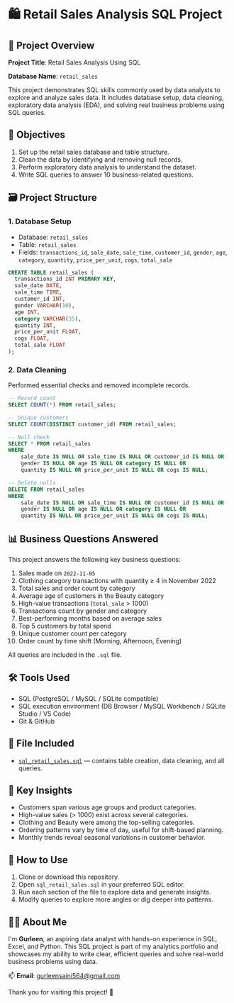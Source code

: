 # 🛍️ Retail Sales Analysis SQL Project

## 📌 Project Overview

**Project Title**: Retail Sales Analysis Using SQL  

**Database Name**: `retail_sales`

This project demonstrates SQL skills commonly used by data analysts to explore and analyze sales data. It includes database setup, data cleaning, exploratory data analysis (EDA), and solving real business problems using SQL queries. 

## 🎯 Objectives

1. Set up the retail sales database and table structure.  
2. Clean the data by identifying and removing null records.  
3. Perform exploratory data analysis to understand the dataset.  
4. Write SQL queries to answer 10 business-related questions.

## 🗃️ Project Structure

### 1. Database Setup

- Database: `retail_sales`  
- Table: `retail_sales`  
- Fields: `transactions_id`, `sale_date`, `sale_time`, `customer_id`, `gender`, `age`, `category`, `quantity`, `price_per_unit`, `cogs`, `total_sale`

```sql
CREATE TABLE retail_sales (
  transactions_id INT PRIMARY KEY,
  sale_date DATE,
  sale_time TIME,
  customer_id INT,
  gender VARCHAR(10),
  age INT,
  category VARCHAR(35),
  quantity INT,
  price_per_unit FLOAT,
  cogs FLOAT,
  total_sale FLOAT
);
```

### 2. Data Cleaning

Performed essential checks and removed incomplete records.

```sql
-- Record count
SELECT COUNT(*) FROM retail_sales;

-- Unique customers
SELECT COUNT(DISTINCT customer_id) FROM retail_sales;

-- Null check
SELECT * FROM retail_sales
WHERE 
    sale_date IS NULL OR sale_time IS NULL OR customer_id IS NULL OR 
    gender IS NULL OR age IS NULL OR category IS NULL OR 
    quantity IS NULL OR price_per_unit IS NULL OR cogs IS NULL;

-- Delete nulls
DELETE FROM retail_sales
WHERE 
    sale_date IS NULL OR sale_time IS NULL OR customer_id IS NULL OR 
    gender IS NULL OR age IS NULL OR category IS NULL OR 
    quantity IS NULL OR price_per_unit IS NULL OR cogs IS NULL;
```

## 📊 Business Questions Answered

This project answers the following key business questions:

1. Sales made on `2022-11-05`  
2. Clothing category transactions with quantity ≥ 4 in November 2022  
3. Total sales and order count by category  
4. Average age of customers in the Beauty category  
5. High-value transactions (`total_sale` > 1000)  
6. Transactions count by gender and category  
7. Best-performing months based on average sales  
8. Top 5 customers by total spend  
9. Unique customer count per category  
10. Order count by time shift (Morning, Afternoon, Evening)  

All queries are included in the `.sql` file.

## 🛠️ Tools Used

- SQL (PostgreSQL / MySQL / SQLite compatible)  
- SQL execution environment (DB Browser / MySQL Workbench / SQLite Studio / VS Code)  
- Git & GitHub

## 📄 File Included

- [`sql_retail_sales.sql`](./sql_retail_sales.sql) — contains table creation, data cleaning, and all queries.

## 📌 Key Insights

- Customers span various age groups and product categories.  
- High-value sales (> 1000) exist across several categories.  
- Clothing and Beauty were among the top-selling categories.  
- Ordering patterns vary by time of day, useful for shift-based planning.  
- Monthly trends reveal seasonal variations in customer behavior.

## 🚀 How to Use

1. Clone or download this repository.  
2. Open `sql_retail_sales.sql` in your preferred SQL editor.  
3. Run each section of the file to explore data and generate insights.  
4. Modify queries to explore more angles or dig deeper into patterns.

## 🙋‍♀️ About Me

I'm **Gurleen**, an aspiring data analyst with hands-on experience in SQL, Excel, and Python. This SQL project is part of my analytics portfolio and showcases my ability to write clear, efficient queries and solve real-world business problems using data.

📫 **Email**: gurleensaini564@gmail.com



Thank you for visiting this project! 🌟




